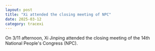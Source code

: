 ```yaml
---
layout: post
title: "Xi attended the closing meeting of NPC"
date: 2025-03-12
category: tracexi
---
```


On 3/11 afternoon, Xi Jinping attended the closing meeting of the 14th National People's Congress (NPC).